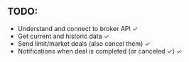 ## TODO:

- Understand and connect to broker API ✓
- Get current and historic data ✓
- Send limit/market deals (also cancel them) ✓
- Notifications when deal is completed (or canceled ✓) ✓